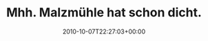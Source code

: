 ---
retweeted: false
source: <a href="http://twitter.com/download/android" rel="nofollow">Twitter for Android</a>
entities:
  hashtags:
  - text: sfdaycgn
    indices:
    - '40'
    - '49'
  symbols: []
  user_mentions: []
  urls: []
display_text_range:
- '0'
- '79'
favorite_count: '0'
id_str: '26690782321'
truncated: false
retweet_count: '0'
id: '26690782321'
created_at: Thu Oct 07 22:27:03 +0000 2010
favorited: false
full_text: 'Mhh. Malzmühle hat schon dicht. Ist das #sfdaycgn social schon so früh
  gekippt?'
lang: de
tags:
- sfdaycgn
- pesos:twitter
date: '2010-10-07T22:27:03+00:00'
src: https://twitter.com/bascht/status/26690782321
original_url: https://twitter.com/bascht/status/26690782321
type: twitter_tweet
text: 'Mhh. Malzmühle hat schon dicht. Ist das #sfdaycgn social schon so früh gekippt?'
title: Mhh. Malzmühle hat schon dicht.

---